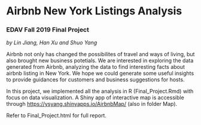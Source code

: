 # Airbnb New York Listings Analysis
### EDAV Fall 2019 Final Project
*by Lin Jiang, Han Xu and Shuo Yang*

Airbnb not only has changed the possibilites of travel and ways of living, but also 
brought new business potetials. We are interested in exploring the data generated from
Airbnb, analyzing the data to find interesting facts about airbnb listing in New York.
We hope we could generate some useful insights to provide guidances for
customers and business suggestions for hosts. 

In this project, we implemented all the analysis in R (Final_Project.Rmd) with focus on data visualization. A Shiny app of interactive map is accessible through https://ysyang.shinyapps.io/AirbnbMap/ (also in folder Map).

Refer to Final_Project.html for full report.



